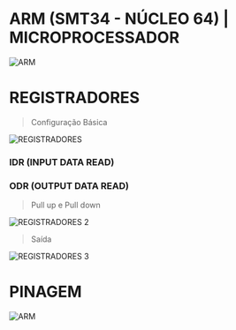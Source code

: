 # ARM (SMT34 - NÚCLEO 64) | MICROPROCESSADOR
![ARM](https://www.digikey.com/maker-media/e0081dd3-8486-44c4-be3f-00312ca6851a)

# REGISTRADORES

> Configuração Básica
> 
![REGISTRADORES](https://i.imgur.com/H3WdcPj.png)
### IDR (INPUT DATA READ)
### ODR (OUTPUT DATA READ)

> Pull up e Pull down

![REGISTRADORES 2](https://i.imgur.com/JDlmNwp.png)

> Saída

![REGISTRADORES 3](https://i.imgur.com/UtHuepU.png)

# PINAGEM
![ARM](https://i.imgur.com/W6CxsfE.png)
